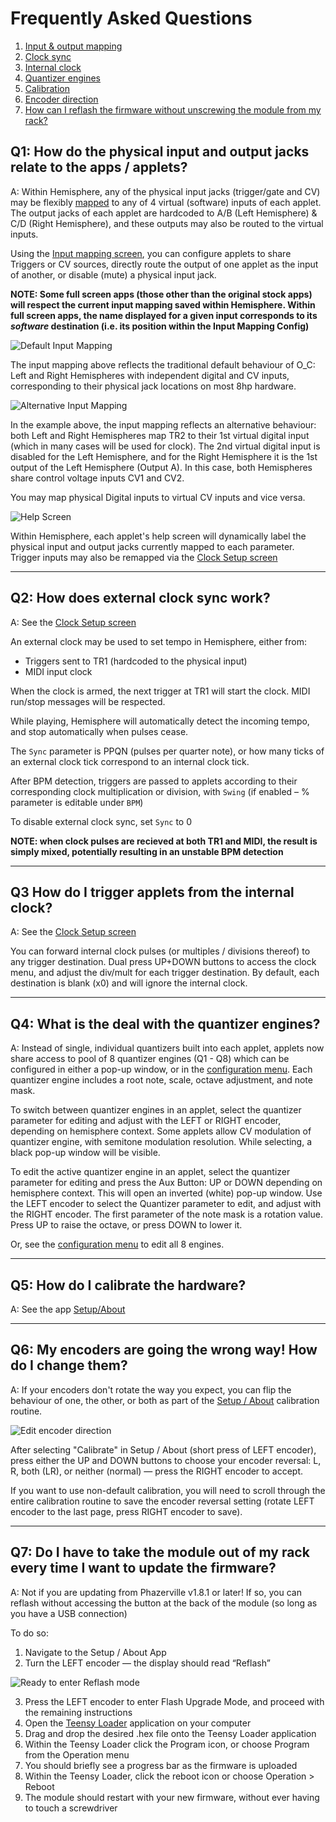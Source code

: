# Frequently Asked Questions

1. [Input & output mapping](#io)
2. [Clock sync](#clock)
3. [Internal clock](#int-clock)
4. [Quantizer engines](#quantizers)
5. [Calibration](#calibration)
6. [Encoder direction](#encoders)
7. [How can I reflash the firmware without unscrewing the module from my rack?](#ezflash)

## Q1: How do the physical input and output jacks relate to the apps / applets? <a id='io'>

A: Within Hemisphere, any of the physical input jacks (trigger/gate and CV) may be flexibly [mapped](Hemisphere-Input-Mapping) to any of 4 virtual (software) inputs of each applet. The output jacks of each applet are hardcoded to A/B (Left Hemisphere) & C/D (Right Hemisphere), and these outputs may also be routed to the virtual inputs.

Using the [Input mapping screen](Hemisphere-Input-Mapping), you can configure applets to share Triggers or CV sources, directly route the output of one applet as the input of another, or disable (mute) a physical input jack.

**NOTE: Some full screen apps (those other than the original stock apps) will respect the current input mapping saved within Hemisphere. Within full screen apps, the name displayed for a given input corresponds to its _software_ destination (i.e. its position within the Input Mapping Config)**

<img src="images/Default_Map.png" alt="Default Input Mapping">

The input mapping above reflects the traditional default behaviour of O_C: Left and Right Hemispheres with independent digital and CV inputs, corresponding to their physical jack locations on most 8hp hardware.

<img src="images/Alt_Map.png" alt="Alternative Input Mapping">

In the example above, the input mapping reflects an alternative behaviour: both Left and Right Hemispheres map TR2 to their 1st virtual digital input (which in many cases will be used for clock). The 2nd virtual digital input is disabled for the Left Hemisphere, and for the Right Hemisphere it is the 1st output of the Left Hemisphere (Output A). In this case, both Hemispheres share control voltage inputs CV1 and CV2.

You may map physical Digital inputs to virtual CV inputs and vice versa.

<img src="images/Help_Screen.png" alt="Help Screen">

Within Hemisphere, each applet's help screen will dynamically label the physical input and output jacks currently mapped to each parameter. Trigger inputs may also be remapped via the [Clock Setup screen](Clock-Setup)

<hr>

## Q2: How does external clock sync work? <a id='clock'>

A: See the [Clock Setup screen](Clock-Setup)

An external clock may be used to set tempo in Hemisphere, either from:
- Triggers sent to TR1 (hardcoded to the physical input)
- MIDI input clock

When the clock is armed, the next trigger at TR1 will start the clock. MIDI run/stop messages will be respected.

While playing, Hemisphere will automatically detect the incoming tempo, and stop automatically when pulses cease.

The `Sync` parameter is PPQN (pulses per quarter note), or how many ticks of an external clock tick correspond to an internal clock tick.

After BPM detection, triggers are passed to applets according to their corresponding clock multiplication or division, with `Swing` (if enabled – % parameter is editable under `BPM`)

To disable external clock sync, set `Sync` to 0

**NOTE: when clock pulses are recieved at both TR1 and MIDI, the result is simply mixed, potentially resulting in an unstable BPM detection**

<hr>

## Q3 How do I trigger applets from the internal clock? <a id='int-clock'>

A: See the [Clock Setup screen](Clock-Setup)

You can forward internal clock pulses (or multiples / divisions thereof) to any trigger destination. Dual press UP+DOWN buttons to access the clock menu, and adjust the div/mult for each trigger destination. By default, each destination is blank (x0) and will ignore the internal clock.

<hr>

## Q4: What is the deal with the quantizer engines? <a id='quantizers'>

A: Instead of single, individual quantizers built into each applet, applets now share access to pool of 8 quantizer engines (Q1 - Q8) which can be configured in either a pop-up window, or in the [configuration menu](Hemisphere-Quantizer-Setup). Each quantizer engine includes a root note, scale, octave adjustment, and note mask.

To switch between quantizer engines in an applet, select the quantizer parameter for editing and adjust with the LEFT or RIGHT encoder, depending on hemisphere context. Some applets allow CV modulation of quantizer engine, with semitone modulation resolution. While selecting, a black pop-up window will be visible.

To edit the active quantizer engine in an applet, select the quantizer parameter for editing and press the Aux Button: UP or DOWN depending on hemisphere context. This will open an inverted (white) pop-up window. Use the LEFT encoder to select the Quantizer parameter to edit, and adjust with the RIGHT encoder. The first parameter of the note mask is a rotation value. Press UP to raise the octave, or press DOWN to lower it.

Or, see the [configuration menu](Hemisphere-Quantizer-Setup) to edit all 8 engines.

<hr>

## Q5: How do I calibrate the hardware? <a id='calibration'>

A: See the app [Setup/About](Setup-About)

<hr>

## Q6: My encoders are going the wrong way! How do I change them? <a id='encoders'>

A: If your encoders don't rotate the way you expect, you can flip the behaviour of one, the other, or both as part of the [Setup / About](Setup-About) calibration routine.

<img src="images/Encoder_direction.png" alt="Edit encoder direction">

After selecting "Calibrate" in Setup / About (short press of LEFT encoder), press either the UP and DOWN buttons to choose your encoder reversal: L, R, both (LR), or neither (normal) — press the RIGHT encoder to accept.

If you want to use non-default calibration, you will need to scroll through the entire calibration routine to save the encoder reversal setting (rotate LEFT encoder to the last page, press RIGHT encoder to save).

<hr>

## Q7: Do I have to take the module out of my rack every time I want to update the firmware? <a id='ezflash'>

A: Not if you are updating from Phazerville v1.8.1 or later! If so, you can reflash without accessing the button at the back of the module (so long as you have a USB connection)

To do so:

1. Navigate to the Setup / About App
2. Turn the LEFT encoder — the display should read “Reflash”

<img src="images/EZ_Reflash.png" alt="Ready to enter Reflash mode">

3. Press the LEFT encoder to enter Flash Upgrade Mode, and proceed with the remaining instructions
4. Open the [Teensy Loader](https://www.pjrc.com/teensy/loader.html) application on your computer
5. Drag and drop the desired .hex file onto the Teensy Loader application
6. Within the Teensy Loader click the Program icon, or choose Program from the Operation menu
5. You should briefly see a progress bar as the firmware is uploaded
6. Within the Teensy Loader, click the reboot icon or choose Operation > Reboot
7. The module should restart with your new firmware, without ever having to touch a screwdriver
